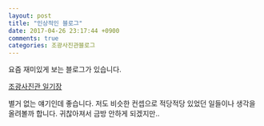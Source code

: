 ```yaml
---
layout: post
title: "인상적인 블로그"
date: 2017-04-26 23:17:44 +0900
comments: true
categories: 조광사진관블로그
---
```


요즘 재미있게 보는 블로그가 있습니다.

[조광사진관 일기장](http://blog.naver.com/ccgoodjob)

별거 없는 얘기인데 좋습니다.
저도 비슷한 컨셉으로 적당적당 있었던 일들이나 생각을 올려볼까 합니다.
귀찮아져서 금방 안하게 되겠지만..
